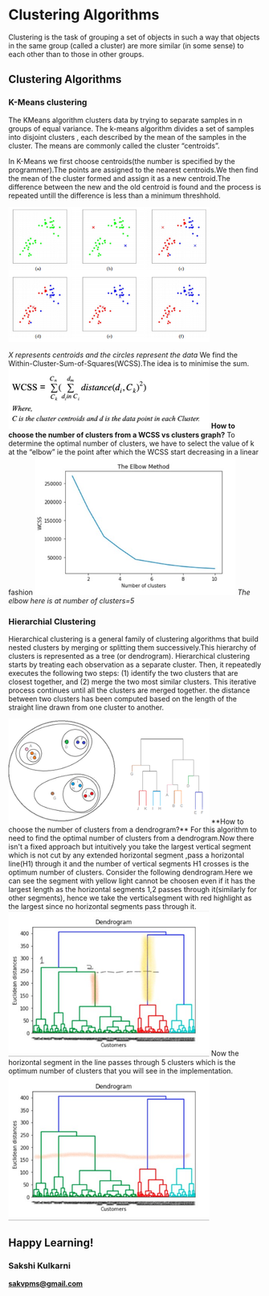 # Clustering Algorithms
 
Clustering is the task of grouping a set of objects in such a way that objects in the same group (called a cluster) are more similar (in some sense) to each other than to those in other groups.
## Clustering Algorithms
### K-Means clustering
The KMeans algorithm clusters data by trying to separate samples in n groups of equal variance.
The k-means algorithm divides a set of  samples  into  disjoint clusters , each described by the mean 
of the samples in the cluster. The means are commonly called the cluster “centroids”.

In K-Means we first choose centroids(the number is specified by the programmer).The points are assigned to the nearest centroids.We then find the mean of the cluster formed
and assign it as a new centroid.The difference between the new and the old centroid is found and the process is repeated untill the difference is less than a minimum threshhold.

<img src="kmeans1.png" alt="drawing" width="400"/>

*X represents centroids and the circles represent the data*
We find the Within-Cluster-Sum-of-Squares(WCSS).The idea is to minimise the sum.
<img src="wcss.png" alt="drawing" width="400"/>
**How to choose the number of clusters from a WCSS vs clusters graph?**
To determine the optimal number of clusters, we have to select the value of k at the “elbow” ie the point after which the WCSS start decreasing in a linear fashion
<img src="elbow.jpg" alt="drawing" width="400"/>
*The elbow here is at number of clusters=5*


### Hierarchial Clustering
Hierarchical clustering is a general family of clustering algorithms that build nested clusters by merging or splitting them successively.This hierarchy of clusters is represented as a tree (or dendrogram).
Hierarchical clustering starts by treating each observation as a separate cluster. Then, it repeatedly executes the following two steps:
(1) identify the two clusters that are closest together, and (2) merge the two most similar clusters. This iterative process continues until all the clusters are merged together.
the distance between two clusters has been computed based on the length of the straight line drawn from one cluster to another.

<img src="clustergram.png" alt="drawing" width="400"/>
**How to choose the number of clusters from a dendrogram?**
For this algorithm to need to find the optimal number of clusters from a dendrogram.Now there isn't a fixed approach but intuitively you take the largest vertical segment which is not cut by any extended horizontal segment ,pass a horizontal line(H1) through it and the number of vertical segments H1 crosses is the optimum number of clusters.
Consider the following dendrogram.Here we can see the segment with yellow light cannot be choosen even if it has the largest length as the horizontal segments 1,2 passes through it(similarly for other segments), hence we take the verticalsegment with red highlight as the largest since no horizontal segments pass through it.

<img src="dendo.jpg" alt="drawing" width="400"/>
Now the horizontal segment in the line passes through 5 clusters which is the optimum number of clusters that you will see in the implementation.
<img src="dendo1.jpg" alt="drawing" width="400"/>

## Happy Learning!

### **Sakshi Kulkarni**

**[sakvpms@gmail.com](mailto:sakvpms@gmail.com)**
